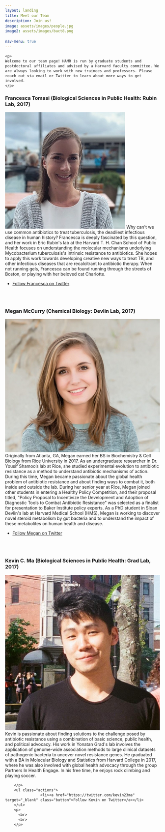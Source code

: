 ```yaml
---
layout: landing
title: Meet our Team
description: Join us!
image: assets/images/people.jpg
image2: assets/images/bact8.png

nav-menu: true
---
```



<!-- Main -->
<div id="main">

<div class="inner">

	<p>
	Welcome to our team page! HAMR is run by graduate students and postdoctoral affiliates and advised by a Harvard faculty committee. We are always looking to work with new trainees and professors. Please reach out via email or Twitter to learn about more ways to get involved.
	</p>
</div>

<div class="inner">
	<h3>Francesca Tomasi (Biological Sciences in Public Health: Rubin Lab, 2017)</h3>
		<p>
			<span class="image left"><img src="assets/images/fran.jpg" alt="" /></span>
			Why can't we use common antibiotics to treat tuberculosis, the deadliest infectious disease in human history? Francesca is deeply fascinated by this question, and her work in Eric Rubin's lab at the Harvard T. H. Chan School of Public Health focuses on understanding the molecular mechanisms underlying Mycobacterium tuberculosis's intrinsic resistance to antibiotics. She hopes to apply this work towards developing creative new ways to treat TB, and other infectious diseases that are recalcitrant to antibiotic therapy. When not running gels, Francesca can be found running through the streets of Boston, or playing with her beloved cat Charlotte.
		</p>
		<ul class="actions">
					<li><a href="https://twitter.com/frantibiotic" target="_blank" class="button">Follow Francesca on Twitter</a></li>
		</ul>
		<p>
		  <br>
		  <br>
		</p>
</div>

<div class="inner">
	<h3>Megan McCurry (Chemical Biology: Devlin Lab, 2017)</h3>
		<p>
			<span class="image right"><img src="assets/images/meg.jpeg" alt="" /></span>
			Originally from Atlanta, GA, Megan earned her BS in Biochemistry & Cell Biology from Rice University in 2017. As an undergraduate researcher in Dr. Yousif Shamoo’s lab at Rice, she studied experimental evolution to antibiotic resistance as a method to understand antibiotic mechanisms of action. During this time, Megan became passionate about the global health problem of antibiotic resistance and about finding ways to combat it, both inside and outside the lab. During her senior year at Rice, Megan joined other students in entering a Healthy Policy Competition, and their proposal titled, "Policy Proposal to Incentivize the Development and Adoption of Diagnostic Tools to Combat Antibiotic Resistance" was selected as a finalist for presentation to Baker Institute policy experts. As a PhD student in Sloan Devlin's lab at Harvard Medical School (HMS), Megan is working to discover novel steroid metabolism by gut bacteria and to understand the impact of these metabolites on human health and disease.
		</p>
		<ul class="actions">
					<li><a href="https://twitter.com/MeganDMcCurry" target="_blank" class="button">Follow Megan on Twitter</a></li>
		</ul>
		<p>
		  <br>
		  <br>
		</p>
</div>


<div class="inner">
	<h3>Kevin C. Ma (Biological Sciences in Public Health: Grad Lab, 2017)</h3>
		<p>
			<span class="image left"><img src="assets/images/badpic.png" alt="" /></span>
			Kevin is passionate about finding solutions to the challenge posed by antibiotic resistance using a combination of basic science, public health, and political advocacy. His work in Yonatan Grad's lab involves the application of genome-wide association methods to large clinical datasets of pathogenic bacteria to uncover novel resistance genes. He graduated with a BA in Molecular Biology and Statistics from Harvard College in 2017, where he was also involved with global health advocacy through the group Partners In Health Engage. In his free time, he enjoys rock climbing and playing soccer.
			
		</p>
		<ul class="actions">
					<li><a href="https://twitter.com/kevin23ma" target="_blank" class="button">Follow Kevin on Twitter</a></li>
		</ul>
		<p>
		  <br>
		  <br>
		</p>
</div>

<div class="inner"></div>

</div>
